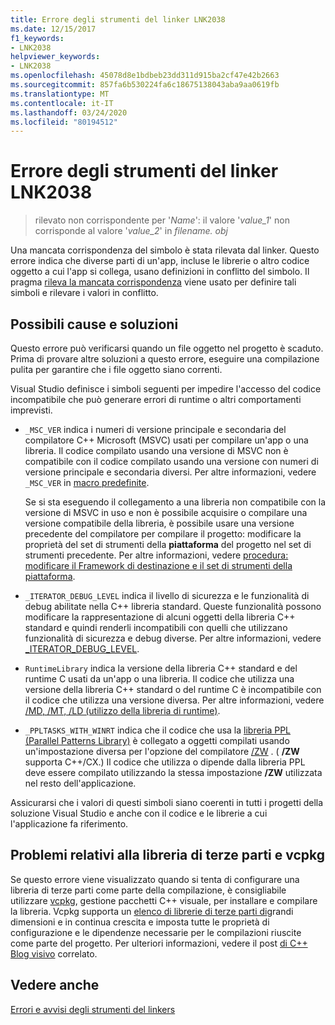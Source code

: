 ```yaml
---
title: Errore degli strumenti del linker LNK2038
ms.date: 12/15/2017
f1_keywords:
- LNK2038
helpviewer_keywords:
- LNK2038
ms.openlocfilehash: 45078d8e1bdbeb23dd311d915ba2cf47e42b2663
ms.sourcegitcommit: 857fa6b530224fa6c18675138043aba9aa0619fb
ms.translationtype: MT
ms.contentlocale: it-IT
ms.lasthandoff: 03/24/2020
ms.locfileid: "80194512"
---
```

# <a name="linker-tools-error-lnk2038"></a>Errore degli strumenti del linker LNK2038

> rilevato non corrispondente per '*Name*': il valore '*value_1*' non corrisponde al valore '*value_2*' in *filename. obj*

Una mancata corrispondenza del simbolo è stata rilevata dal linker. Questo errore indica che diverse parti di un'app, incluse le librerie o altro codice oggetto a cui l'app si collega, usano definizioni in conflitto del simbolo. Il pragma [rileva la mancata corrispondenza](../../preprocessor/detect-mismatch.md) viene usato per definire tali simboli e rilevare i valori in conflitto.

## <a name="possible-causes-and-solutions"></a>Possibili cause e soluzioni

Questo errore può verificarsi quando un file oggetto nel progetto è scaduto. Prima di provare altre soluzioni a questo errore, eseguire una compilazione pulita per garantire che i file oggetto siano correnti.

Visual Studio definisce i simboli seguenti per impedire l'accesso del codice incompatibile che può generare errori di runtime o altri comportamenti imprevisti.

- `_MSC_VER` indica i numeri di versione principale e secondaria del compilatore C++ Microsoft (MSVC) usati per compilare un'app o una libreria. Il codice compilato usando una versione di MSVC non è compatibile con il codice compilato usando una versione con numeri di versione principale e secondaria diversi. Per altre informazioni, vedere `_MSC_VER` in [macro predefinite](../../preprocessor/predefined-macros.md).

   Se si sta eseguendo il collegamento a una libreria non compatibile con la versione di MSVC in uso e non è possibile acquisire o compilare una versione compatibile della libreria, è possibile usare una versione precedente del compilatore per compilare il progetto: modificare la proprietà del set di strumenti della **piattaforma** del progetto nel set di strumenti precedente. Per altre informazioni, vedere [procedura: modificare il Framework di destinazione e il set di strumenti della piattaforma](../../build/how-to-modify-the-target-framework-and-platform-toolset.md).

- `_ITERATOR_DEBUG_LEVEL` indica il livello di sicurezza e le funzionalità di debug abilitate nella C++ libreria standard. Queste funzionalità possono modificare la rappresentazione di alcuni oggetti della libreria C++ standard e quindi renderli incompatibili con quelli che utilizzano funzionalità di sicurezza e debug diverse. Per altre informazioni, vedere [_ITERATOR_DEBUG_LEVEL](../../standard-library/iterator-debug-level.md).

- `RuntimeLibrary` indica la versione della libreria C++ standard e del runtime C usati da un'app o una libreria. Il codice che utilizza una versione della libreria C++ standard o del runtime C è incompatibile con il codice che utilizza una versione diversa. Per altre informazioni, vedere [/MD, /MT, /LD (utilizzo della libreria di runtime)](../../build/reference/md-mt-ld-use-run-time-library.md).

- `_PPLTASKS_WITH_WINRT` indica che il codice che usa la [libreria PPL (Parallel Patterns Library)](../../parallel/concrt/parallel-patterns-library-ppl.md) è collegato a oggetti compilati usando un'impostazione diversa per l'opzione del compilatore [/ZW](../../build/reference/zw-windows-runtime-compilation.md) . ( **/ZW** supporta C++/CX.) Il codice che utilizza o dipende dalla libreria PPL deve essere compilato utilizzando la stessa impostazione **/ZW** utilizzata nel resto dell'applicazione.

Assicurarsi che i valori di questi simboli siano coerenti in tutti i progetti della soluzione Visual Studio e anche con il codice e le librerie a cui l'applicazione fa riferimento.

## <a name="third-party-library-issues-and-vcpkg"></a>Problemi relativi alla libreria di terze parti e vcpkg

Se questo errore viene visualizzato quando si tenta di configurare una libreria di terze parti come parte della compilazione, è consigliabile utilizzare [vcpkg](../../vcpkg.md), gestione pacchetti C++ visuale, per installare e compilare la libreria. Vcpkg supporta un [elenco di librerie di terze parti di](https://github.com/Microsoft/vcpkg/tree/master/ports)grandi dimensioni e in continua crescita e imposta tutte le proprietà di configurazione e le dipendenze necessarie per le compilazioni riuscite come parte del progetto. Per ulteriori informazioni, vedere il post [di C++ Blog visivo](https://blogs.msdn.microsoft.com/vcblog/2016/09/19/vcpkg-a-tool-to-acquire-and-build-c-open-source-libraries-on-windows/) correlato.

## <a name="see-also"></a>Vedere anche

[Errori e avvisi degli strumenti del linkers](../../error-messages/tool-errors/linker-tools-errors-and-warnings.md)
